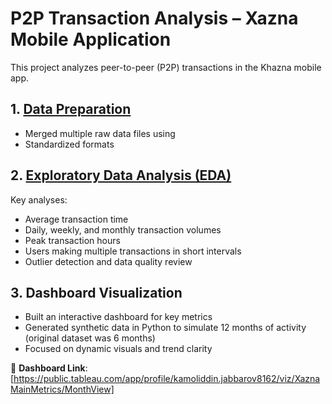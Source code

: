 # P2P Transaction Analysis – Xazna Mobile Application

This project analyzes peer-to-peer (P2P) transactions in the Khazna mobile app.

## 1. [Data Preparation](https://github.com/kamoliddin-jabbarov/portfolio-projects/blob/main/xazna/union%20all.sql)

- Merged multiple raw data files using 
- Standardized formats

## 2. [Exploratory Data Analysis (EDA)](https://github.com/kamoliddin-jabbarov/portfolio-projects/blob/main/xazna/EDA.sql)

Key analyses:

- Average transaction time  
- Daily, weekly, and monthly transaction volumes  
- Peak transaction hours  
- Users making multiple transactions in short intervals  
- Outlier detection and data quality review

## 3. Dashboard Visualization

- Built an interactive dashboard for key metrics
- Generated synthetic data in Python to simulate 12 months of activity (original dataset was 6 months)
- Focused on dynamic visuals and trend clarity

🔗 **Dashboard Link**: [https://public.tableau.com/app/profile/kamoliddin.jabbarov8162/viz/XaznaMainMetrics/MonthView]
